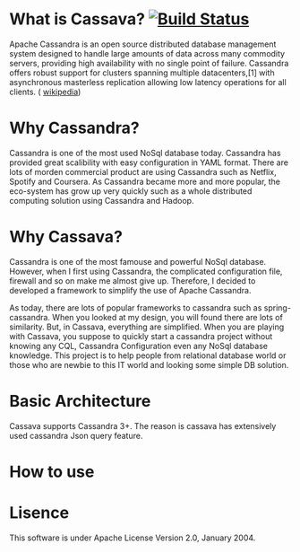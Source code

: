 # What is Cassava? [![Build Status](https://travis-ci.org/alvindaiyan/cassava.svg?branch=master)](https://travis-ci.org/alvindaiyan/cassava)

Apache Cassandra is an open source distributed database management system designed to handle large amounts of data across many commodity servers, providing high availability with no single point of failure. Cassandra offers robust support for clusters spanning multiple datacenters,[1] with asynchronous masterless replication allowing low latency operations for all clients. 
                                                               ( [wikipedia](https://en.wikipedia.org/wiki/Apache_Cassandra))

# Why Cassandra?

Cassandra is one of the most used NoSql database today. Cassandra has provided great scalibility with easy configuration in YAML format. There are lots of morden commercial product are using Cassandra such as Netflix, Spotify and Coursera. As Cassandra became more and more popular, the eco-system has grow up very quickly such as a whole distributed computing solution using Cassandra and Hadoop. 

# Why Cassava?

Cassandra is one of the most famouse and powerful NoSql database. However, when I first using Cassandra, the complicated configuration file, firewall and so on make me almost give up. Therefore, I decided to developed a framework to simplify the use of Apache Cassandra.

As today, there are lots of popular frameworks to cassandra such as spring-cassandra. When you looked at my design, you will found there are lots of similarity. But, in Cassava, everything are simplified. When you are playing with Cassava, you suppose to quickly start a cassandra project without knowing any CQL, Cassandra Configuration even any NoSql database knowledge. This project is to help people from relational database world or those who are newbie to this IT world and looking some simple DB solution.

# Basic Architecture

Cassava supports Cassandra 3+. The reason is cassava has extensively used cassandra Json query feature.

# How to use

# Lisence

This software is under Apache License Version 2.0, January 2004.
